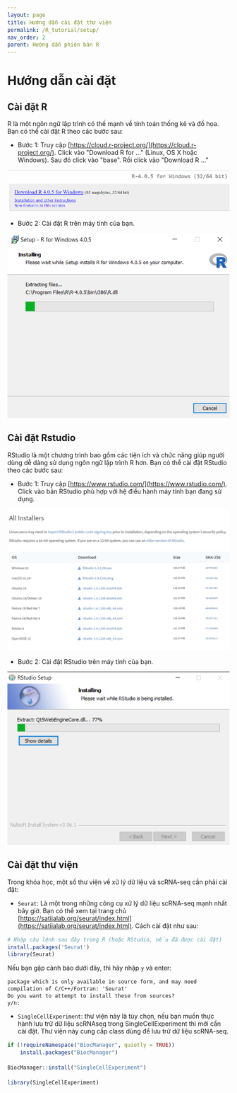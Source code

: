 ```yaml
---
layout: page
title: Hướng dẫn cài đặt thư viện
permalink: /R_tutorial/setup/
nav_order: 2
parent: Hướng dẫn phiên bản R
---
```


# Hướng dẫn cài đặt

## Cài đặt R

R là một ngôn ngữ lập trình có thế mạnh về tính toán thống kê và đồ họa. Bạn có thể cài đặt R theo các bước sau:

- Bước 1: Truy cập [https://cloud.r-project.org/](https://cloud.r-project.org/). Click vào "Download R for ..." (Linux, OS X hoặc Windows). Sau đó click vào "base". Rồi click vào "Download R ..."

![](../assets/images/install/1.png)

- Bước 2: Cài đặt R trên máy tính của bạn.

![](../assets/images/install/2.png)

## Cài đặt Rstudio

RStudio là một chương trình bao gồm các tiện ích và chức năng giúp người dùng dễ dàng sử dụng ngôn ngữ lập trình R hơn. Bạn có thể cài đặt RStudio theo các bước sau:

- Bước 1: Truy cập [https://www.rstudio.com/](https://www.rstudio.com/). Click vào bản RStudio phù hợp với hệ điều hành máy tính bạn đang sử dụng.

![](../assets/images/install/3.png)

- Bước 2: Cài đặt RStudio trên máy tính của bạn.

![](../assets/images/install/4.png)

## Cài đặt thư viện

Trong khóa học, một số thư viện về xử lý dữ liệu và scRNA-seq cần phải cài đặt:

- `Seurat`: Là một trong những công cụ xử lý dữ liệu scRNA-seq mạnh nhất bây giờ. Bạn có thể xem tại trang chủ [https://satijalab.org/seurat/index.html](https://satijalab.org/seurat/index.html). Cách cài đặt như sau:

```R
# Nhập câu lệnh sau đây trong R (hoặc RStudio, nếu đã được cài đặt)
install.packages('Seurat')
library(Seurat)
```

Nếu bạn gặp cảnh báo dưới đây, thì hãy nhập `y` và enter:

```console
package which is only available in source form, and may need compilation of C/C++/Fortran: 'Seurat'
Do you want to attempt to install these from sources?
y/n:
```

- `SingleCellExperiment`: thư viện này là tùy chọn, nếu bạn muốn thực hành lưu trữ dữ liệu scRNAseq trong SingleCellExperiment thì mới cần cài đặt. Thư viện này cung cấp class dùng để lưu trữ dữ liệu scRNA-seq.

```R
if (!requireNamespace("BiocManager", quietly = TRUE))
    install.packages("BiocManager")

BiocManager::install("SingleCellExperiment")

library(SingleCellExperiment)
```
